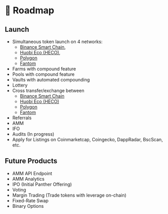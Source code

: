 # 🎯 Roadmap

## Launch <a id="launch"></a>

* Simultaneous token launch on 4 networks: 
  * [Binance Smart Chain](https://www.binance.org/en/smartChain), 
  * [Huobi Eco \(HECO\)](https://www.hecochain.com/en-us/), 
  * [Polygon](https://polygon.technology/) 
  * [Fantom](https://fantom.foundation/)
* Farms with compound feature
* Pools with compound feature
* Vaults with automated compounding
* Lottery
* Cross transfer/exchange between 
  * [Binance Smart Chain](https://www.binance.org/en/smartChain)
  * [Huobi Eco \(HECO\)](https://www.hecochain.com/en-us/)
  * [Polygon](https://polygon.technology/)
  * [Fantom](https://fantom.foundation/)
* Referrals
* AMM
* IFO
* Audits \(In progress\)
* Apply for Listings on Coinmarketcap, Coingecko, DappRadar, BscScan, etc.

## Future Products <a id="other-products"></a>

* AMM API Endpoint
* AMM Analytics
* IPO \(Initial Panther Offering\)
* Voting
* Margin Trading \(Trade tokens with leverage on-chain\)
* Fixed-Rate Swap
* Binary Options

​

